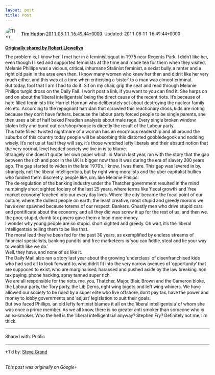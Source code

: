 ```yaml
---
layout: post
title: Post
---
```


<html><head><meta charset="utf-8"><title>Google+ post</title><style>body {font: 11pt Roboto, Arial, sans-serif; max-width: 640px; margin: 24px;}.author-photo {border-radius: 50%; margin-right: 10px; width: 40px;}.author {font-weight: 500;}.main-content {margin: 15px 0 15px;}.post-title {font-weight: bold;}.location {display: block; margin-top: 15px;}.location img {float: left; margin-right: 5px; width: 20px;}.media-link {display: inline-block; max-width: 100%; vertical-align: top;}.media-link p {margin-top: 5px; max-height: 4em; overflow: scroll;}.media {max-height: 100vh; max-width: 100%;}.video-placeholder {background: black; display: flex; height: 300px; max-width: 100%; width: 640px;}.play-icon {border-bottom: 30px solid transparent; border-left: 50px solid white; border-top: 30px solid transparent; color: white; margin: auto;}.album {max-height: 800px; overflow: scroll; width: calc(100vw - 48px);}.album .media-link {margin-right: 5px; max-width: 250px;}.album .media {max-height: 250px;}.link-embed {border-top: 1px solid lightgrey; display: block; margin-top: 20px;}.link-embed img {max-width: 100%;}.inline-link-embed {display: block;}.inline-link-embed img {vertical-align: middle;}.link-title {display: inline-block; font-size: medium; font-weight: 300; padding-left: 1em;}.reshare-attribution {display: block; font-weight: bold; margin-bottom: 10px;}.poll-image {margin-bottom: 5px; max-height: 300px; max-width: 500px;}.poll-choice {align-items: center; display: flex; margin-bottom: 5px; max-width: 500px;}.poll-choice-percentage {background-color: lightblue; height: 100%; left: 0; position: absolute; z-index: -1;}.poll-choice-selected {margin-right: 5px;}.poll-choice-results {border: 1px solid lightgray; border-radius: 5px; display: flex; line-height: 40px; overflow: hidden; padding: 0 8px; position: relative;}.poll-choice-results, .poll-choice-description {flex-grow: 1; margin-right: 10px;}.poll-choice-image {width: 100%;}.poll-choice-image, .poll-choice-image img {max-height: 40px; max-width: 100px;}.poll-choice-votes {max-height: 100px; overflow: auto;}.plus-entity-embed {color: black; display: block; text-decoration: none;}.plus-entity-embed-cover-photo {max-height: 300px; max-width: 100%;}.plus-entity-embed-info {padding: 0 1em 1em;}.plus-entity-embed-info h2 {font-weight: 500; margin: 10px 0;}.plus-entity-embed-info p {font-size: small; margin: 0;}.collection-owner-avatar {border-radius: 50%; border: 2px solid white; height: 40px; margin-top: -22px;}.visibility {padding: 1em 0; border-top: 1px solid grey;}.post-activity {padding: 1em 0; border-top: 1px solid grey;}.comments {border-top: 1px solid gray; padding-top: 1em;}.comment + .comment {margin-top: 1em;}.comment .media-link, .comment .inline-link-embed {margin-top: 5px;}</style></head><body><div style="margin-bottom:1em;"><div style="display:flex; align-items:center"><img class="author-photo" src="https://lh4.googleusercontent.com/-epo4ZZKNqEw/AAAAAAAAAAI/AAAAAAAAVSU/qu3LpcHEnoQ/s64-c/photo.jpg" alt="Tim Hutton"><a href="https://plus.google.com/+TimHutton" target="_blank" class="author">Tim Hutton</a> - <a target="_blank" href="https://plus.google.com/+TimHutton/posts/ehp2kyQzfop">2011-08-11 16:49:44+0000</a><span> - Updated: 2011-08-11 16:49:44+0000</span></div><div class="main-content"></div><div><a target="_blank" href="https://plus.google.com/+RobertLlewellyn/posts/eB14e2pW5fd" class="reshare-attribution">Originally shared by Robert Llewellyn</a>The problem is, I know her. I met her in a feminist squat in 1975 near Regents Park. I didn&#39;t like her, even though I liked and supported feminists at the time and made tea for them when they visited, Melanie Phillips was a vicious, critical, inhumane Stalinist feminist, a sexist bully, a ranter and a right old pain in the arse even then. I know many women who knew her then and didn&#39;t like her very much either, and this was at a time when criticising a &#39;sister&#39; to a man was almost criminal.<br>But today, fool that I am I had to do it. Sit on my chair, grip the seat and read through Melanie Philips turgid dross on the Daily Fail. I won&#39;t post a link, if you want to you can find it. She harps on and on about the &#39;liberal intelligentsia&#39; being the direct cause of the recent riots. It&#39;s because of hate filled feminists like Harriet Harman who deliberately set about destroying the nuclear family etc etc. According to the repugnant harridan that scrawled this reactionary dross, kids are rioting because they don&#39;t have fathers, because the labour party forced people to be single parents, she then uses a bit of half baked Freudian analysis about male rage. Every single broken window, stolen telly and burnt out car/shop/house is directly the result of the Labour party. <br>This hate filled, twisted nightmare of a woman has an enormous readership and all around the suburbs of this country today people will be absorbing this distorted gobbledegook and nodding wisely. It&#39;s not us at fault they will say, it&#39;s those wretched lefty liberals and their absurd notion that the very normal, level headed society we live in is to blame.<br>Strangely she doesn&#39;t quote her own paper which, in March last year, ran with the story that the gap between the rich and poor in the UK is bigger now than it was during the era of slavery 200 years ago. The gap started to widen in the late 1970&#39;s, I know, I was there. This gap was levered in by, strangely, not the liberal intelligentsia, but by right wing moralists and the uber capitalist bullies who funded them discreetly, people like, um, like Melanie Philips. <br>The de-regulation of the banking industry under the Thatcher government resulted in the mind numbingly short sighted foolery of the last 25 years, where terms like &#39;fiscal growth&#39; and &#39;free market economy&#39; leached into our every day lives. Where &#39;the city&#39; became the focal point of our culture, where the dullest people on earth, the least creative, most stupid and greedy morons we have ever spawned because totems of our respect. Bankers. Ghastly men who drive stupid cars and pontificate about the economy, and all they did was screw it up for the rest of us, and then we, the poor, stupid, dumb tax payers gave them a load more money.<br>I wonder why young people are so stupid, short sighted and greedy. Oh wait, it&#39;s the &#39;liberal intelligentsia&#39; telling them to be like that.<br>The moral lead they&#39;ve been fed for the past 30 years, as exemplified by endless streams of financial specialists, banking pundits and free marketeers is &#39;you can fiddle, steal and lie your way to wealth like we do.&#39;<br>Well, they have, and none of us like it.<br>The Daily Mail also ran a story last year about the growing &#39;underclass&#39; of disenfranchised kids who had sod all to look forward to, who didn&#39;t fit into the very narrow avenues of &#39;opportunity&#39; that are supposed to exist, who are marginalised, harassed and pushed aside by the law breaking, non tax paying, phone hacking, spray tanned super rich.<br>We are all responsible for the riots, me, you, Thatcher, Major, Blair, Brown and the Cameron bloke, the Labour party, the Tory party, the Lib Dems, right wing bigots and left wing whiners. We have allowed our society to be ruled by a super elite who live offshore, don&#39;t pay tax, have the power and money to lobby governments and &#39;adjust&#39; legislation to suit their goals. <br>But two faced Phillips, an old lefty feminist blames it all on the  &#39;liberal intelligentsia&#39; of whom she was once a prime member. As we all know, there is no greater anti smoker than someone who is an ex-smoker. Who the hell is the &#39;liberal intelligentsia&#39; anyway? Stephen Fry? Definitely not me, I&#39;m thick.</div></div><div class="visibility">Shared with: Public</div><div class="post-activity"><div class="plus-oners">+1'd by: <a href="https://plus.google.com/115457939124184448724">Steve Grand</a></div></div></body></html>

<i>This post was originally on Google+</i>